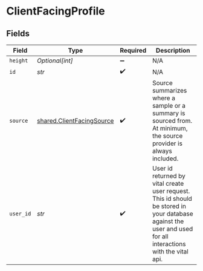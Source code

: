 # ClientFacingProfile


## Fields

| Field                                                                                                                                                       | Type                                                                                                                                                        | Required                                                                                                                                                    | Description                                                                                                                                                 |
| ----------------------------------------------------------------------------------------------------------------------------------------------------------- | ----------------------------------------------------------------------------------------------------------------------------------------------------------- | ----------------------------------------------------------------------------------------------------------------------------------------------------------- | ----------------------------------------------------------------------------------------------------------------------------------------------------------- |
| `height`                                                                                                                                                    | *Optional[int]*                                                                                                                                             | :heavy_minus_sign:                                                                                                                                          | N/A                                                                                                                                                         |
| `id`                                                                                                                                                        | *str*                                                                                                                                                       | :heavy_check_mark:                                                                                                                                          | N/A                                                                                                                                                         |
| `source`                                                                                                                                                    | [shared.ClientFacingSource](../../models/shared/clientfacingsource.md)                                                                                      | :heavy_check_mark:                                                                                                                                          | Source summarizes where a sample or a summary is sourced from.<br/>At minimum, the source provider is always included.                                      |
| `user_id`                                                                                                                                                   | *str*                                                                                                                                                       | :heavy_check_mark:                                                                                                                                          | User id returned by vital create user request. This id should be stored in your database against the user and used for all interactions with the vital api. |